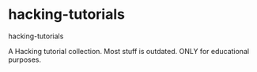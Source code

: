 # hacking-tutorials
hacking-tutorials


A Hacking tutorial collection. Most stuff is outdated. ONLY for educational purposes. 

